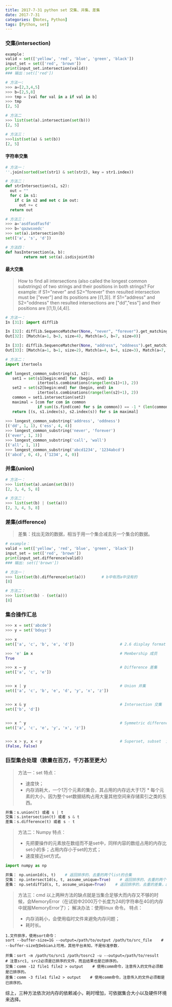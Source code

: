 ```yaml
---
title: 2017-7-31 python set 交集、并集、差集
date: 2017-7-31
categories: [Notes, Python]
tags: [Python, set]
---
```

### 交集(intersection)
```python
example：
valid = set(['yellow', 'red', 'blue', 'green', 'black'])
input_set = set(['red', 'brown']) 
print(input_set.intersection(valid))
### 输出：set(['red'])

# 方法一:
>>> a=[2,3,4,5]
>>> b=[2,5,8]
>>> tmp = [val for val in a if val in b]
>>> tmp
[2, 5]

# 方法二
>>> list(set(a).intersection(set(b)))
[2, 5]

# 方法三：
>>>list(set(a) & set(b))
[2, 5]
```
<!--more-->
#### 字符串交集
```python
# 方法一：
''.join(sorted(set(str1) & set(str2), key = str1.index))

# 方法二：
def strIntersection(s1, s2):
  out = ""
  for c in s1:
    if c in s2 and not c in out:
      out += c
  return out

# 方法三：
>>> a='asdfasdfasfd'
>>> b='qazwsxedc'
>>> set(a).intersection(b)
set(['a', 's', 'd'])

# 方法四：
def hasIntersection(a, b):
        return not set(a).isdisjoint(b)
```
#### 最大交集

> How to find all intersections (also called the longest common substrings) of two strings and their positions in both strings?
For example:
if S1="never" and S2="forever" then resulted intersection must be ["ever"] and its positions are [(1,3)]. 
If S1="address" and S2="oddness" then resulted intersections are ["dd","ess"] and their positions are [(1,1),(4,4)].

```python
# 方法一：
In [31]: import difflib

In [32]: difflib.SequenceMatcher(None, "never", "forever").get_matching_blocks()
Out[32]: [Match(a=1, b=3, size=4), Match(a=5, b=7, size=0)]

In [33]: difflib.SequenceMatcher(None, "address", "oddness").get_matching_blocks()
Out[33]: [Match(a=1, b=1, size=2), Match(a=4, b=4, size=3), Match(a=7, b=7, size=0)]

# 方法二：
import itertools

def longest_common_substring(s1, s2):
   set1 = set(s1[begin:end] for (begin, end) in
              itertools.combinations(range(len(s1)+1), 2))
   set2 = set(s2[begin:end] for (begin, end) in
              itertools.combinations(range(len(s2)+1), 2))
   common = set1.intersection(set2)
   maximal = [com for com in common
              if sum((s.find(com) for s in common)) == -1 * (len(common)-1)]
   return [(s, s1.index(s), s2.index(s)) for s in maximal]
   
>>> longest_common_substring('address', 'oddness')
[('dd', 1, 1), ('ess', 4, 4)]
>>> longest_common_substring('never', 'forever')
[('ever', 1, 3)]
>>> longest_common_substring('call', 'wall')
[('all', 1, 1)]
>>> longest_common_substring('abcd1234', '1234abcd')
[('abcd', 0, 4), ('1234', 4, 0)]
```

### 并集(union)
```python
# 方法一：
>>> list(set(a).union(set(b)))
[2, 3, 4, 5, 8]

# 方法二：
>>> list(set(b) | (set(a)))
[2, 3, 4, 5, 8]
```

### 差集(difference)
> 差集：找出无效的数据，相当于用一个集合减去另一个集合的数据。
```python
# example：
valid = set(['yellow', 'red', 'blue', 'green', 'black'])
input_set = set(['red', 'brown'])
print(input_set.difference(valid))
### 输出: set(['brown'])

# 方法一：
>>> list(set(b).difference(set(a)))       # b中有而a中没有的
[8]

# 方法二：
>>> list(set(b) - (set(a)))
[8]
```

### 集合操作汇总
```python
>>> x = set('abcde')
>>> y = set('bdxyz')

>>> x
set(['a', 'c', 'b', 'e', 'd'])                    # 2.6 display format

>>> 'e' in x                                      # Membership 成员
True

>>> x – y                                         # Difference 差集
set(['a', 'c', 'e'])


>>> x | y                                         # Union 并集
set(['a', 'c', 'b', 'e', 'd', 'y', 'x', 'z'])


>>> x & y                                         # Intersection 交集
set(['b', 'd'])


>>> x ^ y                                         # Symmetric difference (XOR) 补集
set(['a', 'c', 'e', 'y', 'x', 'z'])


>>> x > y, x < y                                  # Superset, subset  父级，子级
(False, False)
```

### 巨型集合处理（数量在百万，千万甚至更大）

> 方法一：set
> 特点：
> - 速度快；
> - 内存消耗大，一个1万个元素的集合，其占用的内存远大于1万 * 每个元素的大小，因为整个set数据结构占用大量其他空间来存储索引之类的东西。

```python
并集：s.union(t) 或者 s | t
交集：s.intersection(t) 或者 s & t
差集：s.difference(t) 或者 s - t
```

> 方法二：Numpy
> 特点：
> - 先把要操作的元素放在数组而不是set中，同样内容的数组占用的内存比set小的多；占用内存小于set的方式；
> - 速度接近set方式。
```python
import numpy as np

并集： np.union1d(s, t)    # 返回排序的、去重的两个list的合集
交集： np.intersect1d(s, t, assume_unique=True)    # 返回排序的、去重的两个list的交集，尽可能保证传入的两个list是去重的，这可以加快运算速度。
差集： np.setdiff1d(s, t, assume_unique=True)    # 返回排序的，去重的差集，assume_unique参数同上。
```

> 方法三：cmd
> 以上两种方法的缺点就是当集合足够大而内存又不够的时候，会MemoryError（在试验中2000万个长度为24的字符串在4G的内存中就报MemoryError了）；
> 解决办法：使用linux 命令。
> 特点：
> - 内存消耗小，会使用临时文件来避免内存问题；
> - 耗时长。
```
1.文件排序，使用sort命令：
sort --buffer-size=1G --output=/path/to/output /path/to/src_file    # --buffer-size在Debian上可用，其他平台未知，不是标准参数.

并集：sort -m /path/to/src1 /path/tosrc2 -u --output=/path/to/result    # 注意src1, src2必须是已排序的文件，而且结果也是已排序的。
交集：comm -12 file1 file2 > output    # 使用comm命令，注意传入的文件必须都是已排序的。
差集：comm -3 file1 file2 > output    # 使用comm命令，注意传入的文件必须都是已排序的。
```

综上，三种方法依次对内存的依赖减小，耗时增加，可依据集合大小以及硬件环境来选择。
